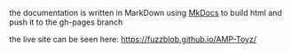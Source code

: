 the documentation is written in MarkDown using [MkDocs](https://www.mkdocs.org/) to build html and push it to the gh-pages branch

the live site can be seen here: <https://fuzzblob.github.io/AMP-Toyz/>